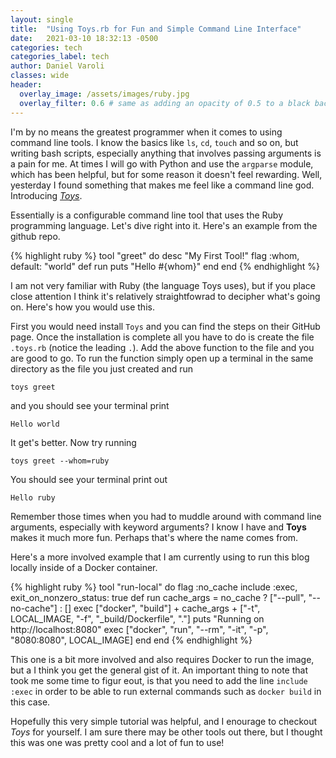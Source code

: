 ```yaml
---
layout: single
title:  "Using Toys.rb for Fun and Simple Command Line Interface"
date:   2021-03-10 18:32:13 -0500
categories: tech
categories_label: tech
author: Daniel Varoli
classes: wide
header:
  overlay_image: /assets/images/ruby.jpg
  overlay_filter: 0.6 # same as adding an opacity of 0.5 to a black background
---
```


I'm by no means the greatest programmer when it comes to using command line tools. I know the basics like `ls`, `cd`, `touch` and so on, but writing bash scripts, especially anything that involves passing arguments is a pain for me. At times I will go with Python and use the `argparse` module, which has been helpful, but for some reason it doesn't feel rewarding. Well, yesterday I found something that makes me feel like a command line god. Introducing *[Toys](https://github.com/dazuma/toys)*.

Essentially is a configurable command line tool that uses the Ruby programming language. Let's dive right into it. Here's an example from the github repo.

{% highlight ruby %}
tool "greet" do
    desc "My First Tool!"
    flag :whom, default: "world"
    def run
        puts "Hello #{whom}"
    end
end
{% endhighlight %}

I am not very familiar with Ruby (the language Toys uses), but if you place close attention I think it's relatively straightfowrad to decipher what's going on. Here's how you would use this.

First you would need install `Toys` and you can find the steps on their GitHub page. Once the installation is complete all you have to do is create the file `.toys.rb` (notice the leading `.`). Add the above function to the file and you are good to go. To run the function simply open up a terminal in the same directory as the file you just created and run 
```
toys greet
```

and you should see your terminal print 
```
Hello world
```

It get's better. Now try running

```
toys greet --whom=ruby
```

You should see your terminal print out 

```
Hello ruby
``` 

Remember those times when you had to muddle around with command line arguments, especially with keyword arguments? I know I have and **Toys** makes it much more fun. Perhaps that's where the name comes from.

Here's a more involved example that I am currently using to run this blog locally inside of a Docker container. 

{% highlight ruby %}
tool "run-local" do
    flag :no_cache
    include :exec, exit_on_nonzero_status: true
    def run
        cache_args = no_cache ? ["--pull", "--no-cache"] : []
        exec ["docker", "build"] + cache_args +
            ["-t", LOCAL_IMAGE, "-f", "_build/Dockerfile", "."]
        puts "Running on http://localhost:8080"
        exec ["docker", "run", "--rm", "-it", "-p", "8080:8080", LOCAL_IMAGE]
    end
end
{% endhighlight %}

This one is a bit more involved and also requires Docker to run the image, but a I think you get the general gist of it. An important thing to note that took me some time to figur eout, is that you need to add the line `include :exec` in order to be able to run external commands such as `docker build` in this case. 

Hopefully this very simple tutorial was helpful, and I enourage to checkout *Toys* for yourself. I am sure there may be other tools out there, but I thought this was one was pretty cool and a lot of fun to use!